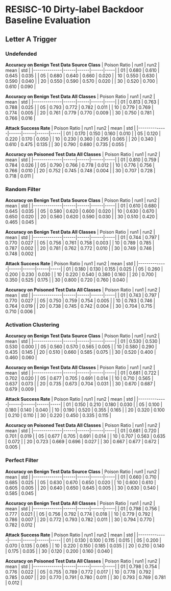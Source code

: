 # RESISC-10 Dirty-label Backdoor Baseline Evaluation

## Letter A Trigger

### Undefended

**Accuracy on Benign Test Data Source Class**
| Poison Ratio | run1 | run2 | mean | std |
|--------------|------|------|------|-----|
| 01 |  0.680 | 0.610 | 0.645 | 0.035 |
| 05 |  0.680 | 0.640 | 0.660 | 0.020 |
| 10 |  0.550 | 0.630 | 0.590 | 0.040 |
| 20 |  0.550 | 0.590 | 0.570 | 0.020 |
| 30 |  0.520 | 0.700 | 0.610 | 0.090 |

**Accuracy on Benign Test Data All Classes**
| Poison Ratio | run1 | run2 | mean | std |
|--------------|------|------|------|-----|
| 01 |  0.813 | 0.763 | 0.788 | 0.025 |
| 05 |  0.793 | 0.772 | 0.782 | 0.011 |
| 10 |  0.779 | 0.769 | 0.774 | 0.005 |
| 20 |  0.761 | 0.779 | 0.770 | 0.009 |
| 30 |  0.750 | 0.781 | 0.766 | 0.016 |

**Attack Success Rate**
| Poison Ratio | run1 | run2 | mean | std |
|--------------|------|------|------|-----|
| 01 |  0.170 | 0.150 | 0.160 | 0.010 |
| 05 |  0.120 | 0.220 | 0.170 | 0.050 |
| 10 |  0.230 | 0.360 | 0.295 | 0.065 |
| 20 |  0.340 | 0.610 | 0.475 | 0.135 |
| 30 |  0.790 | 0.680 | 0.735 | 0.055 |

**Accuracy on Poisoned Test Data All Classes**
| Poison Ratio | run1 | run2 | mean | std |
|--------------|------|------|------|-----|
| 01 |  0.810 | 0.759 | 0.784 | 0.026 |
| 05 |  0.790 | 0.766 | 0.778 | 0.012 |
| 10 |  0.776 | 0.756 | 0.766 | 0.010 |
| 20 |  0.752 | 0.745 | 0.748 | 0.004 |
| 30 |  0.707 | 0.728 | 0.718 | 0.011 |



### Random Filter

**Accuracy on Benign Test Data Source Class**
| Poison Ratio | run1 | run2 | mean | std |
|--------------|------|------|------|-----|
| 01 |  0.610 | 0.680 | 0.645 | 0.035 |
| 05 |  0.580 | 0.620 | 0.600 | 0.020 |
| 10 |  0.630 | 0.670 | 0.650 | 0.020 |
| 20 |  0.560 | 0.620 | 0.590 | 0.030 |
| 30 |  0.510 | 0.420 | 0.465 | 0.045 |

**Accuracy on Benign Test Data All Classes**
| Poison Ratio | run1 | run2 | mean | std |
|--------------|------|------|------|-----|
| 01 |  0.744 | 0.797 | 0.770 | 0.027 |
| 05 |  0.756 | 0.761 | 0.758 | 0.003 |
| 10 |  0.789 | 0.785 | 0.787 | 0.002 |
| 20 |  0.781 | 0.762 | 0.772 | 0.010 |
| 30 |  0.749 | 0.746 | 0.748 | 0.002 |

**Attack Success Rate**
| Poison Ratio | run1 | run2 | mean | std |
|--------------|------|------|------|-----|
| 01 |  0.180 | 0.130 | 0.155 | 0.025 |
| 05 |  0.260 | 0.200 | 0.230 | 0.030 |
| 10 |  0.220 | 0.540 | 0.380 | 0.160 |
| 20 |  0.700 | 0.350 | 0.525 | 0.175 |
| 30 |  0.800 | 0.720 | 0.760 | 0.040 |

**Accuracy on Poisoned Test Data All Classes**
| Poison Ratio | run1 | run2 | mean | std |
|--------------|------|------|------|-----|
| 01 |  0.743 | 0.797 | 0.770 | 0.027 |
| 05 |  0.750 | 0.759 | 0.754 | 0.005 |
| 10 |  0.783 | 0.746 | 0.764 | 0.019 |
| 20 |  0.738 | 0.745 | 0.742 | 0.004 |
| 30 |  0.704 | 0.715 | 0.710 | 0.006 |



### Activation Clustering

**Accuracy on Benign Test Data Source Class**
| Poison Ratio | run1 | run2 | mean | std |
|--------------|------|------|------|-----|
| 01 |  0.530 | 0.530 | 0.530 | 0.000 |
| 05 |  0.560 | 0.570 | 0.565 | 0.005 |
| 10 |  0.580 | 0.290 | 0.435 | 0.145 |
| 20 |  0.510 | 0.660 | 0.585 | 0.075 |
| 30 |  0.520 | 0.400 | 0.460 | 0.060 |

**Accuracy on Benign Test Data All Classes**
| Poison Ratio | run1 | run2 | mean | std |
|--------------|------|------|------|-----|
| 01 |  0.681 | 0.722 | 0.702 | 0.020 |
| 05 |  0.677 | 0.705 | 0.691 | 0.014 |
| 10 |  0.710 | 0.565 | 0.637 | 0.073 |
| 20 |  0.735 | 0.673 | 0.704 | 0.031 |
| 30 |  0.670 | 0.687 | 0.679 | 0.009 |

**Attack Success Rate**
| Poison Ratio | run1 | run2 | mean | std |
|--------------|------|------|------|-----|
| 01 |  0.150 | 0.210 | 0.180 | 0.030 |
| 05 |  0.100 | 0.180 | 0.140 | 0.040 |
| 10 |  0.190 | 0.520 | 0.355 | 0.165 |
| 20 |  0.320 | 0.100 | 0.210 | 0.110 |
| 30 |  0.220 | 0.450 | 0.335 | 0.115 |

**Accuracy on Poisoned Test Data All Classes**
| Poison Ratio | run1 | run2 | mean | std |
|--------------|------|------|------|-----|
| 01 |  0.681 | 0.720 | 0.701 | 0.019 |
| 05 |  0.677 | 0.705 | 0.691 | 0.014 |
| 10 |  0.707 | 0.563 | 0.635 | 0.072 |
| 20 |  0.723 | 0.669 | 0.696 | 0.027 |
| 30 |  0.667 | 0.677 | 0.672 | 0.005 |



### Perfect Filter

**Accuracy on Benign Test Data Source Class**
| Poison Ratio | run1 | run2 | mean | std |
|--------------|------|------|------|-----|
| 01 |  0.660 | 0.710 | 0.685 | 0.025 |
| 05 |  0.630 | 0.670 | 0.650 | 0.020 |
| 10 |  0.600 | 0.610 | 0.605 | 0.005 |
| 20 |  0.640 | 0.650 | 0.645 | 0.005 |
| 30 |  0.630 | 0.540 | 0.585 | 0.045 |

**Accuracy on Benign Test Data All Classes**
| Poison Ratio | run1 | run2 | mean | std |
|--------------|------|------|------|-----|
| 01 |  0.798 | 0.756 | 0.777 | 0.021 |
| 05 |  0.756 | 0.792 | 0.774 | 0.018 |
| 10 |  0.779 | 0.792 | 0.786 | 0.007 |
| 20 |  0.772 | 0.793 | 0.782 | 0.011 |
| 30 |  0.794 | 0.770 | 0.782 | 0.012 |

**Attack Success Rate**
| Poison Ratio | run1 | run2 | mean | std |
|--------------|------|------|------|-----|
| 01 |  0.130 | 0.100 | 0.115 | 0.015 |
| 05 |  0.200 | 0.070 | 0.135 | 0.065 |
| 10 |  0.220 | 0.150 | 0.185 | 0.035 |
| 20 |  0.210 | 0.140 | 0.175 | 0.035 |
| 30 |  0.120 | 0.200 | 0.160 | 0.040 |

**Accuracy on Poisoned Test Data All Classes**
| Poison Ratio | run1 | run2 | mean | std |
|--------------|------|------|------|-----|
| 01 |  0.798 | 0.754 | 0.776 | 0.022 |
| 05 |  0.755 | 0.789 | 0.772 | 0.017 |
| 10 |  0.778 | 0.792 | 0.785 | 0.007 |
| 20 |  0.770 | 0.791 | 0.780 | 0.011 |
| 30 |  0.793 | 0.769 | 0.781 | 0.012 |




